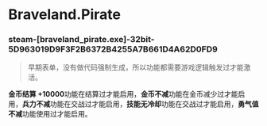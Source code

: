 # Braveland.Pirate

### steam-[braveland_pirate.exe]-32bit-5D963019D9F3F2B6372B4255A7B661D4A62D0FD9
> 早期表单，没有做代码强制生成，所以功能都需要游戏逻辑触发过才能激活。

**金币结算 +10000**功能在结算过才能启用，**金币不减**功能在金币减少过才能启用，**兵力不减**功能在交战过才能启用，**技能无冷却**功能在交战过才能启用，**勇气值不减**功能使用过才能启用。